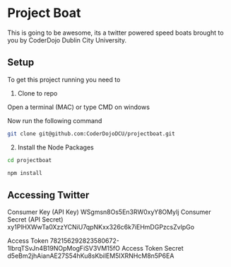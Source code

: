 # Project Boat

This is going to be awesome, its a twitter powered speed boats brought to you by CoderDojo Dublin City University.

## Setup

To get this project running you need to 

1. Clone to repo

Open a terminal (MAC) or type CMD on windows

Now run the following command

```bash
git clone git@github.com:CoderDojoDCU/projectboat.git
```

2. Install the Node Packages

```bash
cd projectboat

npm install
```

## Accessing Twitter


Consumer Key (API Key)	WSgmsn8Os5En3RW0xyY8OMyIj
Consumer Secret (API Secret)	xy1PlHXWwTa0XzzYCNiU7qpNKxx326c6k7iEHmDGPzcsZvlpGo

Access Token	782156292823580672-1lbrqTSvJn4B19NOpMogFiSV3VM15fO
Access Token Secret	d5eBm2jhAianAE27S54hKu8sKbilEM5IXRNHcM8n5P6EA



